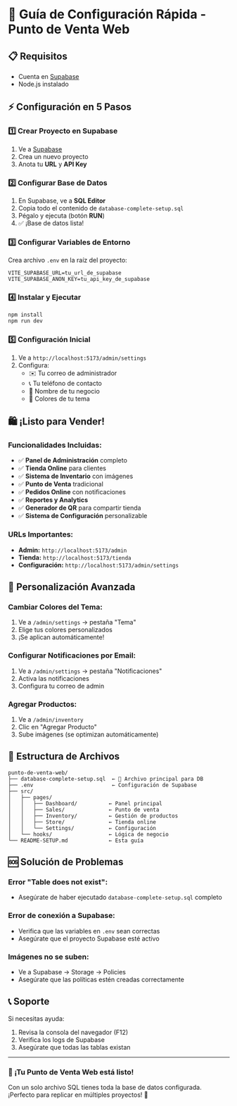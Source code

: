 # 🚀 Guía de Configuración Rápida - Punto de Venta Web

## 📋 Requisitos
- Cuenta en [Supabase](https://supabase.com)
- Node.js instalado

## ⚡ Configuración en 5 Pasos

### 1️⃣ Crear Proyecto en Supabase
1. Ve a [Supabase](https://supabase.com)
2. Crea un nuevo proyecto
3. Anota tu **URL** y **API Key**

### 2️⃣ Configurar Base de Datos
1. En Supabase, ve a **SQL Editor**
2. Copia todo el contenido de `database-complete-setup.sql`
3. Pégalo y ejecuta (botón **RUN**)
4. ✅ ¡Base de datos lista!

### 3️⃣ Configurar Variables de Entorno
Crea archivo `.env` en la raíz del proyecto:
```env
VITE_SUPABASE_URL=tu_url_de_supabase
VITE_SUPABASE_ANON_KEY=tu_api_key_de_supabase
```

### 4️⃣ Instalar y Ejecutar
```bash
npm install
npm run dev
```

### 5️⃣ Configuración Inicial
1. Ve a `http://localhost:5173/admin/settings`
2. Configura:
   - ✉️ Tu correo de administrador
   - 📞 Tu teléfono de contacto
   - 🏪 Nombre de tu negocio
   - 🎨 Colores de tu tema

## 🛍️ ¡Listo para Vender!

### Funcionalidades Incluidas:
- ✅ **Panel de Administración** completo
- ✅ **Tienda Online** para clientes
- ✅ **Sistema de Inventario** con imágenes
- ✅ **Punto de Venta** tradicional
- ✅ **Pedidos Online** con notificaciones
- ✅ **Reportes y Analytics**
- ✅ **Generador de QR** para compartir tienda
- ✅ **Sistema de Configuración** personalizable

### URLs Importantes:
- **Admin:** `http://localhost:5173/admin`
- **Tienda:** `http://localhost:5173/tienda`
- **Configuración:** `http://localhost:5173/admin/settings`

## 🔧 Personalización Avanzada

### Cambiar Colores del Tema:
1. Ve a `/admin/settings` → pestaña "Tema"
2. Elige tus colores personalizados
3. ¡Se aplican automáticamente!

### Configurar Notificaciones por Email:
1. Ve a `/admin/settings` → pestaña "Notificaciones"
2. Activa las notificaciones
3. Configura tu correo de admin

### Agregar Productos:
1. Ve a `/admin/inventory`
2. Clic en "Agregar Producto"
3. Sube imágenes (se optimizan automáticamente)

## 📁 Estructura de Archivos

```
punto-de-venta-web/
├── database-complete-setup.sql  ← 🎯 Archivo principal para DB
├── .env                         ← Configuración de Supabase
├── src/
│   ├── pages/
│   │   ├── Dashboard/          ← Panel principal
│   │   ├── Sales/              ← Punto de venta
│   │   ├── Inventory/          ← Gestión de productos
│   │   ├── Store/              ← Tienda online
│   │   └── Settings/           ← Configuración
│   └── hooks/                  ← Lógica de negocio
└── README-SETUP.md             ← Esta guía
```

## 🆘 Solución de Problemas

### Error "Table does not exist":
- Asegúrate de haber ejecutado `database-complete-setup.sql` completo

### Error de conexión a Supabase:
- Verifica que las variables en `.env` sean correctas
- Asegúrate que el proyecto Supabase esté activo

### Imágenes no se suben:
- Ve a Supabase → Storage → Policies
- Asegúrate que las políticas estén creadas correctamente

## 📞 Soporte

Si necesitas ayuda:
1. Revisa la consola del navegador (F12)
2. Verifica los logs de Supabase
3. Asegúrate que todas las tablas existan

---

### 🎉 ¡Tu Punto de Venta Web está listo!

Con un solo archivo SQL tienes toda la base de datos configurada.
¡Perfecto para replicar en múltiples proyectos! 🚀
